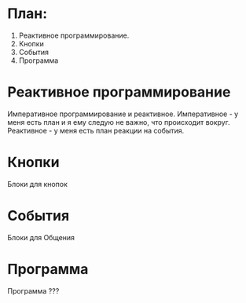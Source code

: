 # План:
1. Реактивное программирование. 
2. Кнопки
3. События
4. Программа

# Реактивное программирование
Императивное программирование и реактивное. Императивное - у меня есть план и я ему следую не важно, что происходит вокруг.
Реактивное - у меня есть план реакции на события. 

# Кнопки
Блоки для кнопок

# События
Блоки для Общения


# Программа
Программа ??? 

